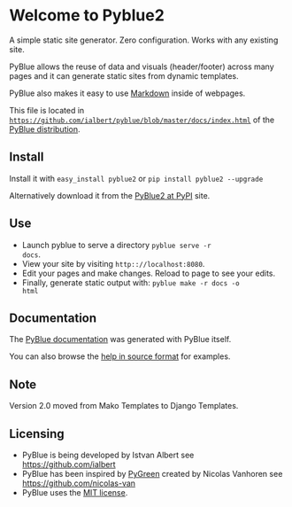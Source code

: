 Welcome to Pyblue2
==================

A simple static site generator. Zero configuration. Works with any existing site.

PyBlue allows the reuse of data and visuals (header/footer) across many pages
and it can generate static sites from dynamic templates.

PyBlue also makes it easy to use [Markdown][markdown] inside of  webpages.

This file is located in <code>https://github.com/ialbert/pyblue/blob/master/docs/index.html</code>
of the <a href="https://github.com/ialbert/pyblue">PyBlue distribution</a>.

Install
-------

Install it with `easy_install pyblue2` or `pip install pyblue2 --upgrade`

Alternatively download it from
the [PyBlue2 at PyPI](https://pypi.python.org/pypi/pyblue2/) site.

Use
---

* Launch pyblue to serve a directory <code>pyblue serve -r docs</code>.
* View your site by visiting <code>http:://localhost:8080</code>.
* Edit your pages and make changes. Reload to page to see your edits.
* Finally, generate static output with: <code>pyblue make -r docs -o html</code>

Documentation
-------------

The [PyBlue documentation][docs-html] was generated with PyBlue itself.

You can also browse the [help in source format][docs-src] for examples.


Note
----

Version 2.0 moved from Mako Templates to Django Templates.


Licensing
---------

* PyBlue is being developed by Istvan Albert see https://github.com/ialbert
* PyBlue has been inspired by [PyGreen][pygreen] created by Nicolas Vanhoren see https://github.com/nicolas-van
* PyBlue uses the [MIT license][license].

[docs-src]: https://github.com/ialbert/pyblue/tree/master/docs
[docs-html]: http://ialbert.github.io/pyblue/
[django]: https://www.djangoproject.com/
[markdown]: http://en.wikipedia.org/wiki/Markdown
[pygreen]: https://github.com/nicolas-van/pygreen
[license]: https://github.com/ialbert/pyblue/blob/master/LICENSE.txt


